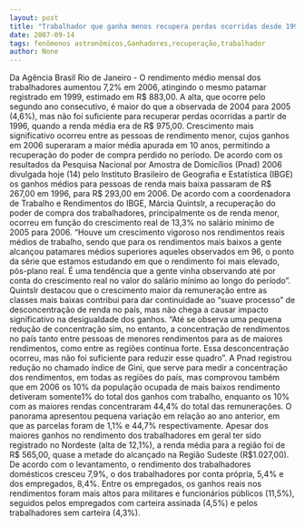 ```yaml
---
layout: post
title: "Trabalhador que ganha menos recupera perdas ocorridas desde 1996 "
date: 2007-09-14
tags: fenômenos astronômicos,Ganhadores,recuperação,trabalhador
author: None
---
```





Da Ag&ecirc;ncia Brasil 
Rio de Janeiro - O rendimento m&eacute;dio mensal dos trabalhadores aumentou 7,2% em 2006, atingindo o mesmo patamar registrado em 1999, estimado em R$ 883,00. A alta, que ocorre pelo segundo ano consecutivo, &eacute; maior do que a observada de 2004 para 2005 (4,6%), mas n&atilde;o foi suficiente para recuperar perdas ocorridas a partir de 1996, quando a renda m&eacute;dia era de R$ 975,00.
Crescimento mais significativo ocorreu entre as pessoas de rendimento menor, cujos ganhos em 2006 superaram a maior m&eacute;dia apurada em 10 anos, permitindo a recupera&ccedil;&atilde;o do poder de compra perdido no per&iacute;odo.
De acordo com os resultados da Pesquisa Nacional por Amostra de Domic&iacute;lios (Pnad) 2006 divulgada hoje (14) pelo Instituto Brasileiro de Geografia e Estat&iacute;stica (IBGE) os ganhos m&eacute;dios para pessoas de renda mais baixa passaram de R$ 267,00 em 1996, para R$ 293,00 em 2006.
De acordo com a coordenadora de Trabalho e Rendimentos do IBGE, M&aacute;rcia Quintslr, a recupera&ccedil;&atilde;o do poder de compra dos trabalhadores, principalmente os de renda menor, ocorreu em fun&ccedil;&atilde;o do crescimento real de 13,3% no sal&aacute;rio m&iacute;nimo de 2005 para 2006.
&ldquo;Houve um crescimento vigoroso nos rendimentos reais m&eacute;dios de trabalho, sendo que para os rendimentos mais baixos a gente alcan&ccedil;ou patamares m&eacute;dios superiores aqueles observados em 96, o ponto da s&eacute;rie que estamos estudando em que o rendimento foi mais elevado, p&oacute;s-plano real. &Eacute; uma tend&ecirc;ncia que a gente vinha observando at&eacute; por conta do crescimento real no valor do sal&aacute;rio m&iacute;nimo ao longo do per&iacute;odo&rdquo;.
Quintslr destacou que o crescimento maior da remunera&ccedil;&atilde;o entre as classes mais baixas contribui para dar continuidade ao &ldquo;suave processo&rdquo; de desconcentra&ccedil;&atilde;o de renda no pa&iacute;s, mas n&atilde;o chega a causar impacto significativo na desigualdade dos ganhos.
&ldquo;At&eacute; se observa uma pequena redu&ccedil;&atilde;o de concentra&ccedil;&atilde;o sim, no entanto, a concentra&ccedil;&atilde;o de rendimentos no pa&iacute;s tanto entre pessoas de menores rendimentos para as de maiores rendimentos, como entre as regi&otilde;es continua forte. Essa desconcentra&ccedil;&atilde;o ocorreu, mas n&atilde;o foi suficiente para reduzir esse quadro&rdquo;.
A Pnad registrou redu&ccedil;&atilde;o no chamado &iacute;ndice de Gini, que serve para medir a concentra&ccedil;&atilde;o dos rendimentos, em todas as regi&otilde;es do pa&iacute;s, mas comprovou tamb&eacute;m que em 2006 os 10% da popula&ccedil;&atilde;o ocupada de mais baixos rendimento detiveram somente1% do total dos ganhos com trabalho, enquanto os 10% com as maiores rendas concentraram 44,4% do total das remunera&ccedil;&otilde;es. O panorama apresentou pequena varia&ccedil;&atilde;o em rela&ccedil;&atilde;o ao ano anterior, em que as parcelas foram de 1,1% e 44,7% respectivamente.
Apesar dos maiores ganhos no rendimento dos trabalhadores em geral ter sido registrado no Nordeste (alta de 12,1%), a renda m&eacute;dia para a regi&atilde;o foi de R$ 565,00, quase a metade do alcan&ccedil;ado na Regi&atilde;o Sudeste (R$1.027,00).
De acordo com o levantamento, o rendimento dos trabalhadores dom&eacute;sticos cresceu 7,9%, o dos trabalhadores por conta pr&oacute;pria, 5,4% e dos empregados, 8,4%. Entre os empregados, os ganhos reais nos rendimentos foram mais altos para militares e funcion&aacute;rios p&uacute;blicos (11,5%), seguidos pelos empregados com carteira assinada (4,5%) e pelos trabalhadores sem carteira (4,3%). 
 